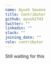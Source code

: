 ```yaml
---
name: Ayush Saxena
title: Contributor
github: ayush2743
twitter: ""
linkedin: ""
slack: ""
joining_date: ""
role: contributor
---
```


Still waiting for this
